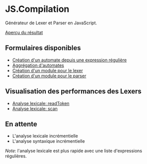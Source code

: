 JS.Compilation
===========
Générateur de Lexer et Parser en JavaScript.

[Aperçu du résultat](http://raphpell.github.io/JS.Compilation/index.htm)


Formulaires disponibles
--------
- [Création d'un automate depuis une expression régulière](http://raphpell.github.io/JS.Compilation/110_Automates.htm)
- [Aggrégation d'automates](http://raphpell.github.io/JS.Compilation/120_DFA.aggregation.htm)
- [Création d'un module pour le lexer](http://raphpell.github.io/JS.Compilation/140_Lexer.modules.htm)
- [Création d'un module pour le parser](http://raphpell.github.io/JS.Compilation/210_Parser.html)


Visualisation des performances des Lexers
--------
- [Analyse lexicale: readToken](http://raphpell.github.io/JS.Compilation/132_Lexers.performance.readToken.htm)
- [Analyse lexicale: scan](http://raphpell.github.io/JS.Compilation/133_Lexers.performance.scan.htm)


En attente
--------
- L'analyse lexicale incrémentielle
- L'analyse syntaxique incrémentielle


_Note_: l'analyse lexicale est plus rapide avec une liste d'expressions régulières.
